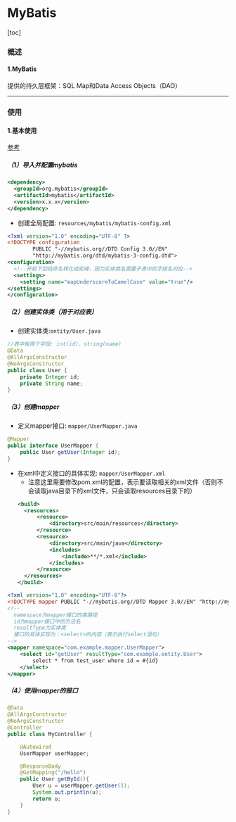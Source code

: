 # MyBatis

[toc]

### 概述

#### 1.MyBatis

提供的持久层框架：SQL Map和Data Access Objects（DAO）

***

### 使用

#### 1.基本使用

[参考](https://mybatis.org/mybatis-3/getting-started.html)

##### （1）导入并配置mybatis
```xml
<dependency>
  <groupId>org.mybatis</groupId>
  <artifactId>mybatis</artifactId>
  <version>x.x.x</version>
</dependency>
```

* 创建全局配置: `resources/mybatis/mybatis-config.xml`
```xml
<?xml version="1.0" encoding="UTF-8" ?>
<!DOCTYPE configuration
        PUBLIC "-//mybatis.org//DTD Config 3.0//EN"
        "http://mybatis.org/dtd/mybatis-3-config.dtd">
<configuration>
  <!--开启下划线命名转化成驼峰，因为实体类名需要于表中的字段名对应-->
  <settings>
    <setting name="mapUnderscoreToCamelCase" value="true"/>
</settings>
</configuration>
```

##### （2）创建实体类（用于对应表）

* 创建实体类:`entity/User.java`
```java
//表中有两个字段: int(id)、string(name)
@Data
@AllArgsConstructor
@NoArgsConstructor
public class User {
    private Integer id;
    private String name;
}
```

##### （3）创建mapper

* 定义mapper接口: `mapper/UserMapper.java`
```java
@Mapper
public interface UserMapper {
    public User getUser(Integer id);
}
```

* 在xml中定义接口的具体实现: `mapper/UserMapper.xml`
  * 注意这里需要修改pom.xml的配置，表示要读取相关的xml文件（否则不会读取java目录下的xml文件，只会读取resources目录下的）
  ```xml
  <build>
    <resources>
        <resource>
            <directory>src/main/resources</directory>
        </resource>
        <resource>
            <directory>src/main/java</directory>
            <includes>
                <include>**/*.xml</include>
            </includes>
        </resource>
    </resources>
  </build>
  ```

```xml
<?xml version="1.0" encoding="UTF-8"?>
<!DOCTYPE mapper PUBLIC "-//mybatis.org//DTD Mapper 3.0//EN" "http://mybatis.org/dtd/mybatis-3-mapper.dtd">
<!--
  namespace为mapper接口的类路径
  id为mapper接口中的方法名
  resultType为实体类
  接口的具体实现为：<select>的内容（表示执行select语句）
-->
<mapper namespace="com.example.mapper.UserMapper">
    <select id="getUser" resultType="com.example.entity.User">
        select * from test_user where id = #{id}
    </select>
</mapper>
```

##### （4）使用mapper的接口
```java
@Data
@AllArgsConstructor
@NoArgsConstructor
@Controller
public class MyController {

    @Autowired
    UserMapper userMapper;

    @ResponseBody
    @GetMapping("/hello")
    public User getById(){
        User u = userMapper.getUser(1);
        System.out.println(u);
        return u;
    }
}
```
